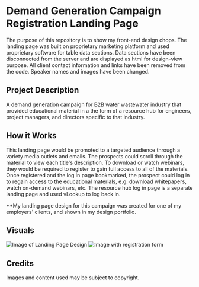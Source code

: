 # Demand Generation Campaign Registration Landing Page
The purpose of this repository is to show my front-end design chops. The landing page was built on proprietary marketing platform and used proprietary software for table data sections. Data sections have been disconnected from the server and are displayed as html for design-view purpose. All client contact information and links have been removed from the code. Speaker names and images have been changed.

## Project Description
A demand generation campaign for B2B water wastewater industry that provided educational material in a the form of a resource hub for engineers, project managers, and directors specific to that industry. 

## How it Works
This landing page would be promoted to a targeted audience through a variety media outlets and emails. The prospects could scroll through the material to view each title's description. To download or watch webinars, they would be required to register to gain full access to all of the materials. Once registered and the log in page bookmarked, the prospect could log in to regain access to the educational materials, e.g. download whitepapers, watch on-demand webinars, etc. The resource hub log in page is a separate landing page and used vLookup to log back in.

**My landing page design for this campaign was created for one of my employers' clients, and shown in my design portfolio. 

## Visuals
![Image of Landing Page Design](https://vicstarcreative.files.wordpress.com/2020/07/dg-landing-page-view1-1.jpg)  ![Image with registration form](https://vicstarcreative.files.wordpress.com/2020/07/dg-landing-page-view2-2.jpg)

## Credits
Images and content used may be subject to copyright. 

